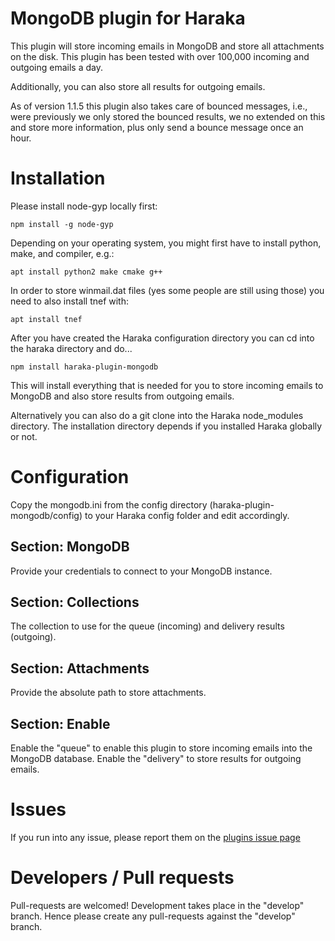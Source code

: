# MongoDB plugin for Haraka

This plugin will store incoming emails in MongoDB and store all attachments on the disk. This plugin has been tested with over 100,000 incoming and outgoing emails a day.

Additionally, you can also store all results for outgoing emails.

As of version 1.1.5 this plugin also takes care of bounced messages, i.e., were previously we only stored the bounced results, we no extended on this and store more information, plus only send a bounce message once an hour.

# Installation

Please install node-gyp locally first:

```
npm install -g node-gyp
```

Depending on your operating system, you might first have to install python, make, and compiler, e.g.:

```
apt install python2 make cmake g++
```

In order to store winmail.dat files (yes some people are still using those) you need to also install tnef with:

```
apt install tnef
```

After you have created the Haraka configuration directory you can cd into the haraka directory and do...

```
npm install haraka-plugin-mongodb
```

This will install everything that is needed for you to store incoming emails to MongoDB and also store results from outgoing emails.

Alternatively you can also do a git clone into the Haraka node_modules directory. The installation directory depends if you installed Haraka globally or not.

# Configuration

Copy the mongodb.ini from the config directory (haraka-plugin-mongodb/config) to your Haraka config folder and edit accordingly.

## Section: MongoDB

Provide your credentials to connect to your MongoDB instance.

## Section: Collections

The collection to use for the queue (incoming) and delivery results (outgoing).

## Section: Attachments

Provide the absolute path to store attachments.

## Section: Enable

Enable the "queue" to enable this plugin to store incoming emails into the MongoDB database. Enable the "delivery" to store results for outgoing emails.

# Issues

If you run into any issue, please report them on the [plugins issue page](https://github.com/Helpmonks/haraka-plugin-mongodb/issues)

# Developers / Pull requests

Pull-requests are welcomed! Development takes place in the "develop" branch. Hence please create any pull-requests against the "develop" branch.

